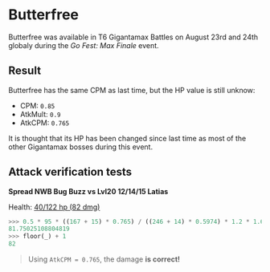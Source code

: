 # Butterfree

Butterfree was available in T6 Gigantamax Battles on August 23rd and 24th globaly during the *Go Fest: Max Finale* event.

## Result

Butterfree has the same CPM as last time, but the HP value is still unknow:

- CPM: `0.85`
- AtkMult: `0.9`
- AtkCPM: `0.765`

It is thought that its HP has been changed since last time as most of the other Gigantamax bosses during this event.

## Attack verification tests

**Spread NWB Bug Buzz vs Lvl20 12/14/15 Latias**

Health: [40/122 hp (82 dmg)](../../res/butterfree_01.png)

```python
>>> 0.5 * 95 * ((167 + 15) * 0.765) / ((246 + 14) * 0.5974) * 1.2 * 1.6
81.75025108804819
>>> floor(_) + 1
82
```

> Using `AtkCPM = 0.765`, the damage **is correct!**
